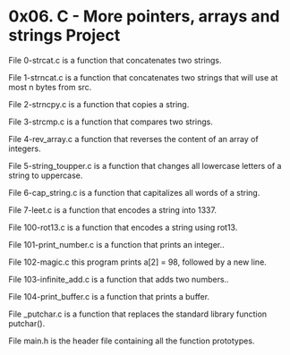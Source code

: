 # 0x06. C - More pointers, arrays and strings Project

File 0-strcat.c is a function that concatenates two strings.

File 1-strncat.c is a function that concatenates two strings that will use at most n bytes from src.

File 2-strncpy.c is a function that copies a string.

File 3-strcmp.c is a function that compares two strings.

File 4-rev_array.c a function that reverses the content of an array of integers.

File 5-string_toupper.c is a function that changes all lowercase letters of a string to uppercase.

File 6-cap_string.c is a function that capitalizes all words of a string.

File 7-leet.c is a function that encodes a string into 1337.

File 100-rot13.c is a function that encodes a string using rot13.

File 101-print_number.c is a function that prints an integer..

File 102-magic.c this program prints a[2] = 98, followed by a new line.

File 103-infinite_add.c is a function that adds two numbers..

File 104-print_buffer.c is a function that prints a buffer.

File _putchar.c is a function that replaces the standard library function putchar().

File main.h is the header file containing all the function prototypes.

